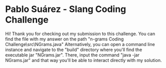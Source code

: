 # Pablo Suárez - Slang Coding Challenge
Hi! Thank you for checking out my submission to this challenge.
You can find the file with my answer on the path "n-grams Coding Challenge\src\NGrams.java"
Alternatively, you can open a command line instance and navigate to the "build" directory where you'll find the executable jar "NGrams.jar". There, input the command "java -jar NGrams.jar" and that way you'll be able to interact directly with my solution.